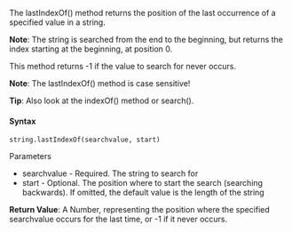 The lastIndexOf() method returns the position of the last occurrence of a specified value in a string.

**Note**: The string is searched from the end to the beginning, but returns the index starting at the beginning, at position 0.

This method returns -1 if the value to search for never occurs.

**Note**: The lastIndexOf() method is case sensitive!

**Tip**: Also look at the indexOf() method or search().

#### Syntax

`string.lastIndexOf(searchvalue, start)`

Parameters
- searchvalue	  - Required. The string to search for
- start	        - Optional. The position where to start the search (searching backwards). If omitted, the default value is the length of the string

**Return Value**:	A Number, representing the position where the specified searchvalue occurs for the last time, or -1 if it never occurs.
